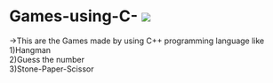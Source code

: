 # Games-using-C- <img src="https://github.com/user-attachments/assets/58e98fdb-c29a-4ca3-9a64-36ffee6458a9" heigth=40px weidth=40px>
->This are the Games  made by using C++ programming language like
<br>
1)Hangman 
<br>
2)Guess the number
<br>
3)Stone-Paper-Scissor
